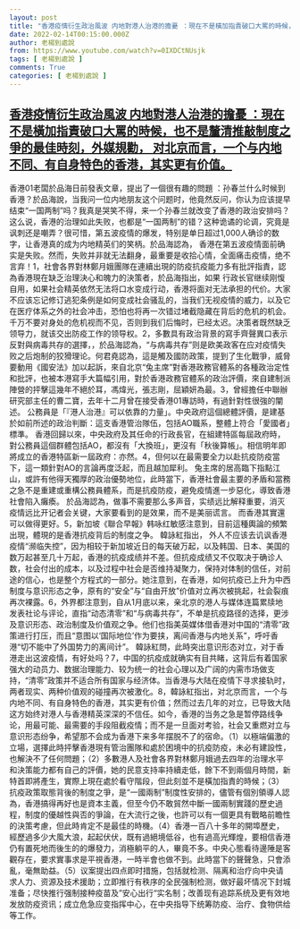 ```yaml
---
layout: post
title: "香港疫情衍生政治風波 内地對港人治港的擔憂 ：現在不是橫加指責破口大罵的時候，也不是釐清推敲制度之爭的最佳時刻，外媒規勸， 对北京而言，一个与内地不同、有自身特色的香港，其实更有价值。"
date: 2022-02-14T00:15:00.000Z
author: 老楊到處說
from: https://www.youtube.com/watch?v=0IXDCtNUsjk
tags: [ 老楊到處說 ]
comments: True
categories: [ 老楊到處說 ]
---
```

<!--1644797700000-->
[香港疫情衍生政治風波 内地對港人治港的擔憂 ：現在不是橫加指責破口大罵的時候，也不是釐清推敲制度之爭的最佳時刻，外媒規勸， 对北京而言，一个与内地不同、有自身特色的香港，其实更有价值。](https://www.youtube.com/watch?v=0IXDCtNUsjk)
------

<div>
香港01老闆於品海日前發表文章，提出了一個很有趣的問題 ：孙春兰什么时候到香港？於品海說，当我问一位内地朋友这个问题时，他竟然反问，你认为应该提早结束“一国两制”吗？我真是哭笑不得，来一个孙春兰就改变了香港的政治安排吗？这么说，香港的治理如此失败，也都是“一国两制”的错？这种诡谲的论调，究竟是讽刺还是嘲弄？很可惜，第五波疫情的爆发，特别是单日超过1,000人确诊的数字，让香港真的成为内地精英们的笑柄。於品海認為， 香港在第五波疫情面前确实是失败。然而，失败并非就无法翻身，最重要是收拾心情，全面痛击疫情，绝不言弃！1，社會各界對林鄭月娥團隊在連續出現的防疫抗疫能力多有批評指責，認為香港現在缺乏治理決心和魄力的決策者，於品海指出，如果 行政长官继续刚愎自用，如果社会精英依然无法将口水变成行动，香港将面对无法承担的代价。大家不应该忘记修订逃犯条例是如何变成社会骚乱的，当我们无视疫情的威力，以及它在医疗体系之外的社会冲击，恐怕也将再一次错过堵截隐藏在背后的危机的机会。千万不要对身处的危机视而不见，否则到我们后悔时，已经太迟。决策者既然缺乏领导力，就该交出防疫工作的领导权。2，多數具有政治背景的寫手齊聲異口表示反對與病毒共存的選擇，，於品海認為，“与病毒共存”则是欧美政客在应对疫情失败之后炮制的狡猾理论。何君堯認為，這是觸及國防政策，提到了生化戰爭，威脅要動用《國安法》加以起訴，來自北京“兔主席”對香港政務官體系的各種政治定性和批評，也被本港寫手大篇幅引用，對於香港政務官體系的政治評價，來自建制派陣營的抨擊這幾年不絕於耳，馮煒光，張志剛，屈穎妍為最。3，曾經擔任中聯辦研究部主任的曹二寶，去年十二月曾在接受香港01專訪時，有過針對性很強的闡述。 公務員是「『港人治港』可以依靠的力量」。中央政府這個總體評價，是建基於如前所述的政治判斷：這支香港管治隊伍，包括AO職系，整體上符合「愛國者」標準。 香港回歸以來，中央政府及其任命的行政長官，在組建特區每屆政府時，對公務員這個群體包括AO，都沒有「大換班」，更沒有「秋後算帳」。相信明年即將成立的香港特區新一屆政府：亦然。4，但何以在最需要全力以赴抗疫防疫當下，這一類針對AO的言論再度泛起，而且越加犀利。 兔主席的居高臨下指點江山，或許有他得天獨厚的政治優勢地位，此時當下，香港社會最主要的矛盾和當務之急不是重建或重構公務員體系，而是抗疫防疫，避免疫情進一步惡化，導致香港社會陷入癱瘓。 於品海認為，做事不需要那么多声音，实绩远比解释重要，消灭疫情远比开记者会关键，大家要看到的是效果，而不是美丽谎言。 而香港其實還可以做得更好。5，新加坡《聯合早報》韩咏红敏感注意到，目前這種輿論的頻繁出現，體現的是香港抗疫背后的制度之争。 韓詠紅指出， 外人不应该去讥讽香港疫情“濒临失控”，因为相较于新加坡近日的每天破万起，以及韩国、日本、美国的数万起甚至几十万起，香港的抗疫成绩并不差。但抗疫成绩又不仅取决于确诊人数，社会付出的成本，以及过程中社会是否维持凝聚力，保持对体制的信任，对前途的信心，也是整个方程式的一部分。她注意到，在香港，如何抗疫已上升为中西制度与意识形态之争，原有的“安全”与“自由开放”价值对立再次被挑起，社会裂痕再次裸露。6，外界都注意到，自从1月底以来，亲北京的港人与媒体连篇累牍地发表社论与评论，直指“动态清零”和“与病毒共存”，不单是抗疫路径的选择，更涉及意识形态、政治制度及价值观之争。他们也指美英媒体借香港对中国的“清零”政策进行打压，而且“意图以‘国际地位’作为要挟，离间香港与内地关系”，呼吁香港“切不能中了外国势力的离间计”。 韓詠紅問，此時突出意识形态对立，对于香港走出这波疫情，有好处吗？7，中国的抗疫成就确实有目共睹，这背后有着国家强大的动员力、数据治理能力、较为统一的社会心理以及广阔的内需市场做支持，“清零”政策并不适合所有国家与经济体。当香港与大陆在疫情下寻求接轨时，两者现实、两种价值观的碰撞再次被激化。8，韓詠紅指出，对北京而言，一个与内地不同、有自身特色的香港，其实更有价值；然而过去几年的对立，已导致大陆这方始终对港人与香港精英深深的不信任。如今，香港的当务之急是暂停路线争论，用最可能、最需要的手段阻截疫情；而不是一旦面对考验，社会又重燃对立与意识形态纷争，希望那不会成为香港下来多年摆脱不了的宿命。（1）以極端偏激的立場，選擇此時抨擊香港現有管治團隊和處於困境中的抗疫防疫，未必有建設性，也解決不了任何問題；（2）多數港人及社會各界對林鄭月娥過去四年的治理水平和決策能力都有自己的評價，她的民意支持率持續走低，餘下不到兩個月時間，新特首即將產生，實際上現在處於看守階段，但此刻並不是橫加指責的時候；（3）抗疫政策取態背後的制度之爭，是“一國兩制”制度性安排的，儘管有個別領導人認為，香港搞得再好也是資本主義，但至今仍不敢貿然中斷一國兩制實踐的歷史過程，制度的優越性與否的爭論，在大流行之後，也許可以有一個更具有戰略前瞻性的決策考慮，但此時肯定不是最佳的時機。（4）香港一百八十多年的開埠歷史，經歷過多少大風大浪，起起伏伏，既有過絕境低谷，也有過高光輝煌，要相信香港 仍有置死地而後生的的爆發力，消極躺平的人，畢竟不多。中央心態看待邊陲是客觀存在，要求實事求是平視香港，一時半會也做不到。此時當下的聲聲急，只會添亂，毫無助益。（5）议案提出四点即时措施，包括就检测、隔离和治疗向中央请求人力、资源及技术援助；立即推行有秩序的全民强制检测，做好最坏情况下封城准备；尽快推行强制接种疫苗及”安心出行“实名制；改善现有追踪系统及更有效地发放防疫资讯；成立危急应变指挥中心，在中央指导下统筹防疫、治疗、食物供给等工作。
</div>
